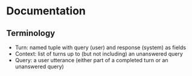 # Documentation

## Terminology

  * Turn: named tuple with query (user) and response (system) as fields
  * Context: list of turns up to (but not including) an unanswered query
  * Query: a user utterance (either part of a completed turn or an unanswered query)
